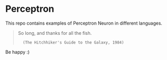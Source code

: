 Perceptron
==========

This repo contains examples of Perceptron Neuron in different languages.

> So long, and thanks for all the fish.
>
>		(The Hitchhiker's Guide to the Galaxy, 1984)

Be happy :)
